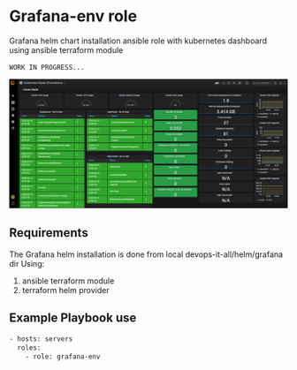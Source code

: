 Grafana-env role
================

Grafana helm chart installation ansible role with kubernetes dashboard using ansible terraform module

    WORK IN PROGRESS...

<img src="../../../images/grafanaDashboard.PNG" width="1200" >


Requirements
------------

The Grafana helm installation is done from local devops-it-all/helm/grafana dir
Using:
1) ansible terraform module
2) terraform helm provider

Example Playbook use
--------------------
    - hosts: servers
      roles:
        - role: grafana-env
